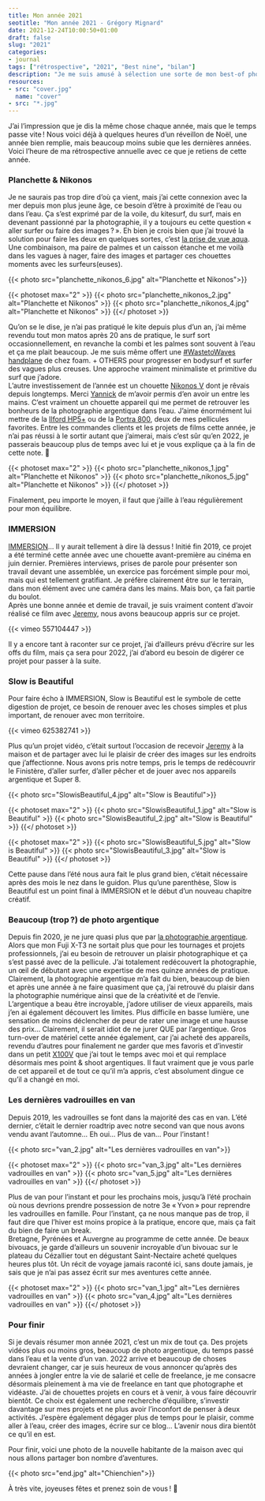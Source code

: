 ```yaml
---
title: Mon année 2021
seotitle: "Mon année 2021 - Grégory Mignard"
date: 2021-12-24T10:00:50+01:00
draft: false
slug: "2021"
categories:
- journal
tags: ["rétrospective", "2021", "Best nine", "bilan"]
description: "Je me suis amusé à sélection une sorte de mon best-of photo de l’année avec quelques moments marquants de mon année 2021."
resources:
- src: "cover.jpg"
  name: "cover"
- src: "*.jpg"
---
```


J’ai l’impression que je dis la même chose chaque année, mais que le temps passe vite ! Nous voici déjà à quelques heures d’un réveillon de Noël, une année bien remplie, mais beaucoup moins subie que les dernières années. Voici l’heure de ma rétrospective annuelle avec ce que je retiens de cette année.

### Planchette & Nikonos

Je ne saurais pas trop dire d’où ça vient, mais j’ai cette connexion avec la mer depuis mon plus jeune âge, ce besoin d’être à proximité de l’eau ou dans l’eau. Ça s’est exprimé par de la voile, du kitesurf, du surf, mais en devenant passionné par la photographie, il y a toujours eu cette question « aller surfer ou faire des images ? ». Eh bien je crois bien que j’ai trouvé la solution pour faire les deux en quelques sortes, c’est [la prise de vue aqua](https://gregorymignard.com/watershot/). Une combinaison, ma paire de palmes et un caisson étanche et me voilà dans les vagues à nager, faire des images et partager ces chouettes moments avec les surfeurs(euses).

{{< photo src="planchette_nikonos_6.jpg" alt="Planchette et Nikonos">}}

{{< photoset max="2" >}}
  {{< photo src="planchette_nikonos_2.jpg" alt="Planchette et Nikonos" >}}
  {{< photo src="planchette_nikonos_4.jpg" alt="Planchette et Nikonos" >}}
{{</ photoset >}}

Qu’on se le dise, je n’ai pas pratiqué le kite depuis plus d’un an, j’ai même revendu tout mon matos après 20 ans de pratique, le surf sort occasionnellement, en revanche la combi et les palmes sont souvent à l’eau et ça me plait beaucoup. Je me suis même offert une [#WastetoWaves handplane](https://www.foambundoran.com/wastetowaves) de chez foam. + OTHERS pour progresser en bodysurf et surfer des vagues plus creuses. Une approche vraiment minimaliste et primitive du surf que j’adore.  
L’autre investissement de l’année est un chouette [Nikonos V](https://gregorymignard.com/nikonos-v/) dont je rêvais depuis longtemps. Merci [Yannick](https://yannickschutz.com) de m’avoir permis d’en avoir un entre les mains. C’est vraiment un chouette appareil qui me permet de retrouver les bonheurs de la photographie argentique dans l’eau. J’aime énormément lui mettre de la [Ilford HP5+](https://www.digit-photo.com/ILFORD-HP5-135-400asa-36-Poses-rFNBI1574577.html?dpa_id=23) ou de la [Portra 800](https://www.digit-photo.com/KODAK-Portra-800asa-135-36Poses-rFPNK1451855.html?dpa_id=23), deux de mes pellicules favorites. Entre les commandes clients et les projets de films cette année, je n’ai pas réussi à le sortir autant que j’aimerai, mais c’est sûr qu’en 2022, je passerais beaucoup plus de temps avec lui et je vous explique ça à la fin de cette note. 🤫

{{< photoset max="2" >}}
  {{< photo src="planchette_nikonos_1.jpg" alt="Planchette et Nikonos" >}}
  {{< photo src="planchette_nikonos_5.jpg" alt="Planchette et Nikonos" >}}
{{</ photoset >}}

Finalement, peu importe le moyen, il faut que j’aille à l’eau régulièrement pour mon équilibre.

### IMMERSION

[IMMERSION](https://www.immersion-lefilm.fr)… Il y aurait tellement à dire là dessus ! Initié fin 2019, ce projet a été terminé cette année avec une chouette avant-première au cinéma en juin dernier. Premières interviews, prises de parole pour présenter son travail devant une assemblée, un exercice pas forcément simple pour moi, mais qui est tellement gratifiant. Je préfère clairement être sur le terrain, dans mon élément avec une caméra dans les mains. Mais bon, ça fait partie du boulot.  
Après une bonne année et demie de travail, je suis vraiment content d’avoir réalisé ce film avec [Jeremy](https://jeremyjanin.com), nous avons beaucoup appris sur ce projet.

<div>
{{< vimeo 557104447 >}}
</div>

Il y a encore tant à raconter sur ce projet, j’ai d’ailleurs prévu d’écrire sur les offs du film, mais ça sera pour 2022, j’ai d’abord eu besoin de digérer ce projet pour passer à la suite.

### Slow is Beautiful

Pour faire écho à IMMERSION, Slow is Beautiful est le symbole de cette digestion de projet, ce besoin de renouer avec les choses simples et plus important, de renouer avec mon territoire.

<div>
{{< vimeo 625382741 >}}
</div>

Plus qu’un projet vidéo, c’était surtout l’occasion de recevoir [Jeremy](https://jeremyjanin.com) à la maison et de partager avec lui le plaisir de créer des images sur les endroits que j’affectionne. Nous avons pris notre temps, pris le temps de redécouvrir le Finistère, d’aller surfer, d’aller pêcher et de jouer avec nos appareils argentique et Super 8.

{{< photo src="SlowisBeautiful_4.jpg" alt="Slow is Beautiful">}}

{{< photoset max="2" >}}
  {{< photo src="SlowisBeautiful_1.jpg" alt="Slow is Beautiful" >}}
  {{< photo src="SlowisBeautiful_2.jpg" alt="Slow is Beautiful" >}}
{{</ photoset >}}

{{< photoset max="2" >}}
  {{< photo src="SlowisBeautiful_5.jpg" alt="Slow is Beautiful" >}}
  {{< photo src="SlowisBeautiful_3.jpg" alt="Slow is Beautiful" >}}
{{</ photoset >}}

Cette pause dans l’été nous aura fait le plus grand bien, c’était nécessaire après des mois le nez dans le guidon. Plus qu’une parenthèse, Slow is Beautiful est un point final à IMMERSION et le début d’un nouveau chapitre créatif.

### Beaucoup (trop ?) de photo argentique

Depuis fin 2020, je ne jure quasi plus que par [la photographie argentique](https://gregorymignard.com/analog/). Alors que mon Fuji X-T3 ne sortait plus que pour les tournages et projets professionnels, j’ai eu besoin de retrouver un plaisir photographique et ça s’est passé avec de la pellicule. J’ai totalement redécouvert la photographie, un œil de débutant avec une expertise de mes quinze années de pratique. Clairement, la photographie argentique m’a fait du bien, beaucoup de bien et après une année à ne faire quasiment que ça, j’ai retrouvé du plaisir dans la photographie numérique ainsi que de la créativité et de l’envie.  
L’argentique a beau être incroyable, j’adore utiliser de vieux appareils, mais j’en ai également découvert les limites. Plus difficile en basse lumière, une sensation de moins déclencher de peur de rater une image et une hausse des prix… Clairement, il serait idiot de ne jurer QUE par l’argentique. Gros turn-over de matériel cette année également, car j’ai acheté des appareils, revendu d’autres pour finalement ne garder que mes favoris et d’investir dans un petit [X100V](https://www.digit-photo.com/FUJI-X100V-Noir-rFUJI16643000.html?dpa_id=23) que j’ai tout le temps avec moi et qui remplace désormais mes point & shoot argentiques. Il faut vraiment que je vous parle de cet appareil et de tout ce qu’il m’a appris, c’est absolument dingue ce qu’il a changé en moi.

### Les dernières vadrouilles en van

Depuis 2019, les vadrouilles se font dans la majorité des cas en van. L’été dernier, c’était le dernier roadtrip avec notre second van que nous avons vendu avant l’automne… Eh oui… Plus de van… Pour l’instant !

{{< photo src="van_2.jpg" alt="Les dernières vadrouilles en van">}}

{{< photoset max="2" >}}
  {{< photo src="van_3.jpg" alt="Les dernières vadrouilles en van" >}}
  {{< photo src="van_5.jpg" alt="Les dernières vadrouilles en van" >}}
{{</ photoset >}}

Plus de van pour l’instant et pour les prochains mois, jusqu’à l’été prochain où nous devrions prendre possession de notre 3e « Yvon » pour reprendre les vadrouilles en famille. Pour l’instant, ça ne nous manque pas de trop, il faut dire que l’hiver est moins propice à la pratique, encore que, mais ça fait du bien de faire un break.  
Bretagne, Pyrénées et Auvergne au programme de cette année. De beaux bivouacs, je garde d’ailleurs un souvenir incroyable d’un bivouac sur le plateau du Cézallier tout en dégustant Saint-Nectaire acheté quelques heures plus tôt. Un récit de voyage jamais raconté ici, sans doute jamais, je sais que je n’ai pas assez écrit sur mes aventures cette année.

{{< photoset max="2" >}}
  {{< photo src="van_1.jpg" alt="Les dernières vadrouilles en van" >}}
  {{< photo src="van_4.jpg" alt="Les dernières vadrouilles en van" >}}
{{</ photoset >}}


### Pour finir

Si je devais résumer mon année 2021, c’est un mix de tout ça. Des projets vidéos plus ou moins gros, beaucoup de photo argentique, du temps passé dans l’eau et la vente d’un van. 2022 arrive et beaucoup de choses devraient changer, car je suis heureux de vous annoncer qu’après des années à jongler entre la vie de salarié et celle de freelance, je me consacre désormais pleinement à ma vie de freelance en tant que photographe et vidéaste. J’ai de chouettes projets en cours et à venir, à vous faire découvrir bientôt. Ce choix est également une recherche d’équilibre, s’investir davantage sur mes projets et ne plus avoir l’inconfort de penser à deux activités. J’espère également dégager plus de temps pour le plaisir, comme aller à l’eau, créer des images, écrire sur ce blog… L’avenir nous dira bientôt ce qu’il en est.

Pour finir, voici une photo de la nouvelle habitante de la maison avec qui nous allons partager bon nombre d’aventures.

{{< photo src="end.jpg" alt="Chienchien">}}

À très vite, joyeuses fêtes et prenez soin de vous ! 🤙
